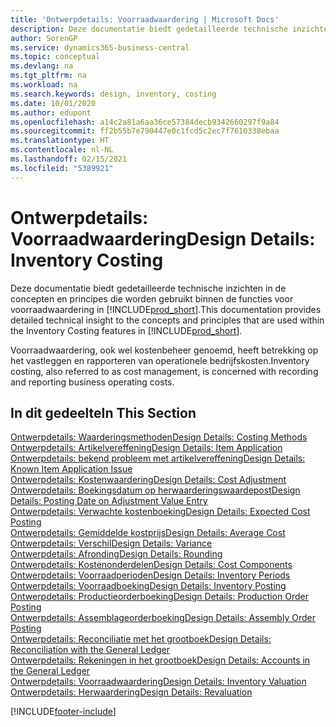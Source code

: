 ```yaml
---
title: 'Ontwerpdetails: Voorraadwaardering | Microsoft Docs'
description: Deze documentatie biedt gedetailleerde technische inzichten in de concepten en principes die worden gebruikt binnen de functies voor voorraadwaardering in Business Central.
author: SorenGP
ms.service: dynamics365-business-central
ms.topic: conceptual
ms.devlang: na
ms.tgt_pltfrm: na
ms.workload: na
ms.search.keywords: design, inventory, costing
ms.date: 10/01/2020
ms.author: edupont
ms.openlocfilehash: a14c2a81a6aa36ce57384decb9342660297f9a84
ms.sourcegitcommit: ff2b55b7e790447e0c1fcd5c2ec7f7610338ebaa
ms.translationtype: HT
ms.contentlocale: nl-NL
ms.lasthandoff: 02/15/2021
ms.locfileid: "5389921"
---
```

# <a name="design-details-inventory-costing"></a><span data-ttu-id="2a6b4-103">Ontwerpdetails: Voorraadwaardering</span><span class="sxs-lookup"><span data-stu-id="2a6b4-103">Design Details: Inventory Costing</span></span>
<span data-ttu-id="2a6b4-104">Deze documentatie biedt gedetailleerde technische inzichten in de concepten en principes die worden gebruikt binnen de functies voor voorraadwaardering in [!INCLUDE[prod_short](includes/prod_short.md)].</span><span class="sxs-lookup"><span data-stu-id="2a6b4-104">This documentation provides detailed technical insight to the concepts and principles that are used within the Inventory Costing features in [!INCLUDE[prod_short](includes/prod_short.md)].</span></span>  

<span data-ttu-id="2a6b4-105">Voorraadwaardering, ook wel kostenbeheer genoemd, heeft betrekking op het vastleggen en rapporteren van operationele bedrijfskosten.</span><span class="sxs-lookup"><span data-stu-id="2a6b4-105">Inventory costing, also referred to as cost management, is concerned with recording and reporting business operating costs.</span></span>  

## <a name="in-this-section"></a><span data-ttu-id="2a6b4-106">In dit gedeelte</span><span class="sxs-lookup"><span data-stu-id="2a6b4-106">In This Section</span></span>  
[<span data-ttu-id="2a6b4-107">Ontwerpdetails: Waarderingsmethoden</span><span class="sxs-lookup"><span data-stu-id="2a6b4-107">Design Details: Costing Methods</span></span>](design-details-costing-methods.md)  
[<span data-ttu-id="2a6b4-108">Ontwerpdetails: Artikelvereffening</span><span class="sxs-lookup"><span data-stu-id="2a6b4-108">Design Details: Item Application</span></span>](design-details-item-application.md)  
[<span data-ttu-id="2a6b4-109">Ontwerpdetails: bekend probleem met artikelvereffening</span><span class="sxs-lookup"><span data-stu-id="2a6b4-109">Design Details: Known Item Application Issue</span></span>](design-details-inventory-zero-level-open-item-ledger-entries.md)  
[<span data-ttu-id="2a6b4-110">Ontwerpdetails: Kostenwaardering</span><span class="sxs-lookup"><span data-stu-id="2a6b4-110">Design Details: Cost Adjustment</span></span>](design-details-cost-adjustment.md)  
[<span data-ttu-id="2a6b4-111">Ontwerpdetails: Boekingsdatum op herwaarderingswaardepost</span><span class="sxs-lookup"><span data-stu-id="2a6b4-111">Design Details: Posting Date on Adjustment Value Entry</span></span>](design-details-inventory-adjustment-value-entry-posting-date.md)  
[<span data-ttu-id="2a6b4-112">Ontwerpdetails: Verwachte kostenboeking</span><span class="sxs-lookup"><span data-stu-id="2a6b4-112">Design Details: Expected Cost Posting</span></span>](design-details-expected-cost-posting.md)  
[<span data-ttu-id="2a6b4-113">Ontwerpdetails: Gemiddelde kostprijs</span><span class="sxs-lookup"><span data-stu-id="2a6b4-113">Design Details: Average Cost</span></span>](design-details-average-cost.md)  
[<span data-ttu-id="2a6b4-114">Ontwerpdetails: Verschil</span><span class="sxs-lookup"><span data-stu-id="2a6b4-114">Design Details: Variance</span></span>](design-details-variance.md)  
[<span data-ttu-id="2a6b4-115">Ontwerpdetails: Afronding</span><span class="sxs-lookup"><span data-stu-id="2a6b4-115">Design Details: Rounding</span></span>](design-details-rounding.md)  
[<span data-ttu-id="2a6b4-116">Ontwerpdetails: Kostenonderdelen</span><span class="sxs-lookup"><span data-stu-id="2a6b4-116">Design Details: Cost Components</span></span>](design-details-cost-components.md)  
[<span data-ttu-id="2a6b4-117">Ontwerpdetails: Voorraadperioden</span><span class="sxs-lookup"><span data-stu-id="2a6b4-117">Design Details: Inventory Periods</span></span>](design-details-inventory-periods.md)  
[<span data-ttu-id="2a6b4-118">Ontwerpdetails: Voorraadboeking</span><span class="sxs-lookup"><span data-stu-id="2a6b4-118">Design Details: Inventory Posting</span></span>](design-details-inventory-posting.md)  
[<span data-ttu-id="2a6b4-119">Ontwerpdetails: Productieorderboeking</span><span class="sxs-lookup"><span data-stu-id="2a6b4-119">Design Details: Production Order Posting</span></span>](design-details-production-order-posting.md)  
[<span data-ttu-id="2a6b4-120">Ontwerpdetails: Assemblageorderboeking</span><span class="sxs-lookup"><span data-stu-id="2a6b4-120">Design Details: Assembly Order Posting</span></span>](design-details-assembly-order-posting.md)  
[<span data-ttu-id="2a6b4-121">Ontwerpdetails: Reconciliatie met het grootboek</span><span class="sxs-lookup"><span data-stu-id="2a6b4-121">Design Details: Reconciliation with the General Ledger</span></span>](design-details-reconciliation-with-the-general-ledger.md)  
[<span data-ttu-id="2a6b4-122">Ontwerpdetails: Rekeningen in het grootboek</span><span class="sxs-lookup"><span data-stu-id="2a6b4-122">Design Details: Accounts in the General Ledger</span></span>](design-details-accounts-in-the-general-ledger.md)  
[<span data-ttu-id="2a6b4-123">Ontwerpdetails: Voorraadwaardering</span><span class="sxs-lookup"><span data-stu-id="2a6b4-123">Design Details: Inventory Valuation</span></span>](design-details-inventory-valuation.md)  
[<span data-ttu-id="2a6b4-124">Ontwerpdetails: Herwaardering</span><span class="sxs-lookup"><span data-stu-id="2a6b4-124">Design Details: Revaluation</span></span>](design-details-revaluation.md)


[!INCLUDE[footer-include](includes/footer-banner.md)]